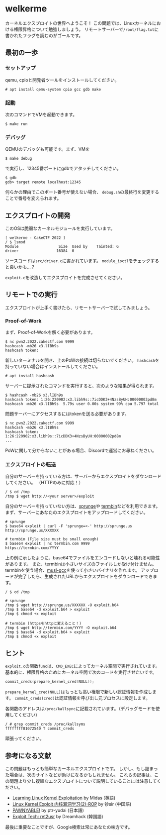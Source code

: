 # welkerme
カーネルエクスプロイトの世界へようこそ！
この問題では、Linuxカーネルにおける権限昇格について勉強しましょう。
リモートサーバーで`/root/flag.txt`に書かれたフラグを読むのがゴールです。

## 最初の一歩
### セットアップ
qemu, cpioと開発者ツールをインストールしてください。
```
# apt install qemu-system cpio gcc gdb make
```

### 起動
次のコマンドでVMを起動できます。
```
$ make run
```

### デバッグ
QEMUのデバッグも可能です。まず、VMを
```
$ make debug
```
で実行し、12345番ポートにgdbでアタッチしてください。
```
$ gdb
gdb> target remote localhost:12345
```
何らかの理由でこのポート番号が使えない場合、
`debug.sh`の最終行を変更することで番号を変えられます。

## エクスプロイトの開発
このOSは脆弱なカーネルモジュールを実行しています。
```
[ welkerme - CakeCTF 2022 ]
/ $ lsmod
Module                  Size  Used by    Tainted: G  
driver                 16384  0
```
ソースコードは`src/driver.c`に書かれています。
`module_ioctl`をチェックすると良いかも...？

`exploit.c`を改造してエクスプロイトを完成させてください。

## リモートでの実行
エクスプロイトが上手く書けたら、リモートサーバーで試してみましょう。


### Proof-of-Work
まず、Proof-of-Workを解く必要があります。
```
$ nc pwn2.2022.cakectf.com 9999
hashcash -mb26 x3.lIBh9s
hashcash token: 
```
新しいターミナルを開き、上のPoWの接続は切らないでください。
`hashcash`を持っていない場合はインストールしてください。
```
# apt install hashcash
```
サーバーに提示されたコマンドを実行すると、次のような結果が得られます。
```
$ hashcash -mb26 x3.lIBh9s
hashcash token: 1:26:220902:x3.libh9s::7icDDK3+4NzsByUH:00000002pd8m
hashcash -mb26 x3.lIBh9s  5.79s user 0.00s system 99% cpu 5.797 total
```
問題サーバーにアクセスするにはtokenを送る必要があります。
```
$ nc pwn2.2022.cakectf.com 9999
hashcash -mb26 x3.lIBh9s
hashcash token: 
1:26:220902:x3.libh9s::7icDDK3+4NzsByUH:00000002pd8m
...
```
PoWに関して分からないことがある場合、Discordで運営にお尋ねください。

### エクスプロイトの転送
自分のサーバーを持っている方は、サーバーからエクスプロイトをダウンロードしてください。
（HTTPのみに対応！）
```
/ $ cd /tmp
/tmp $ wget http://<your server>/exploit
```

自分のサーバーを持っていない方は、[sprunge](http://sprunge.us/)や
[termbin](http://termbin.com/)などを利用できます。
まず、サーバーにあなたのエクスプロイトをアップロードしてください。
```
# sprunge
$ base64 exploit | curl -F 'sprunge=<-' http://sprunge.us
http://sprunge.us/XXXXXX

# termbin (File size must be small enough)
$ base64 exploit | nc termbin.com 9999
https://termbin.com/YYYY
```
上の例に示したように、base64でファイルをエンコードしないと壊れる可能性があります。
また、termbinは小さいサイズのファイルしか受け付けません。termbinを使う場合、[musl-gcc](https://www.musl-libc.org/how.html)を使って小さいバイナリを作れます。
アップロードが完了したら、生成されたURLからエクスプロイトをダウンロードできます。
```
/ $ cd /tmp

# sprunge
/tmp $ wget http://sprunge.us/XXXXXX -O exploit.b64
/tmp $ base64 -d exploit.b64 > exploit
/tmp $ chmod +x exploit

# termbin (httpsをhttpに変えること！)
/tmp $ wget http://termbin.com/YYYY -O exploit.b64
/tmp $ base64 -d exploit.b64 > exploit
/tmp $ chmod +x exploit
```

## ヒント
`exploit.c`の関数`func`は、`CMD_EXEC`によってカーネル空間で実行されています。
基本的に、権限昇格のためにカーネル空間で次のコードを実行させたいです。
```c
commit_creds(prepare_kernel_cred(NULL));
```
`prepare_kernel_cred(NULL)`はもっとも高い権限で新しい認証情報を作成します。
`commit_creds(cred)`は認証情報を呼び出し元プロセスに設定します。

各関数のアドレスは`/proc/kallsync`に記載されています。（デバッグモードを使用してください）
```
/ # grep commit_creds /proc/kallsyms 
ffffffff81072540 T commit_creds
```
頑張ってください。

## 参考になる文献
この問題はもっとも簡単なカーネルエクスプロイトです。
しかし、もし詰まった場合は、次のサイトなどが助けになるかもしれません。
これらの記事は、この問題より少し複雑なエクスプロイトについて説明していることには注意してください。

- [Learning Linux Kernel Exploitation](https://lkmidas.github.io/posts/20210123-linux-kernel-pwn-part-1/#the-simplest-exploit---ret2usr) by Midas (英語)
- [Linux Kernel Exploit 内核漏洞学习(2)-ROP](https://bbs.pediy.com/thread-253377.htm#msg_header_h1_5) by 钞sir (中国語)
- [PAWNYABLE!](https://pawnyable.cafe/linux-kernel/LK01/stack_overflow.html#ret2user-ret2usr) by ptr-yudai (日本語)
- [Exploit Tech: ret2usr](https://learn.dreamhack.io/82#t572) by Dreamhack (韓国語)

最後に重要なことですが、Google検索は常にあなたの味方です。

